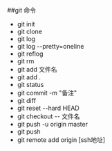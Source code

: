 ##git 命令

* git init 
* git clone
* git log 
* git log --pretty=oneline
* git reflog
* git rm 
* git add 文件名
* git add .
* git status 
* git commit -m "备注"
* git diff 
* git reset --hard HEAD
* git checkout -- 文件名
* git push -u origin master
* git push
* git remote add origin [ssh地址]  